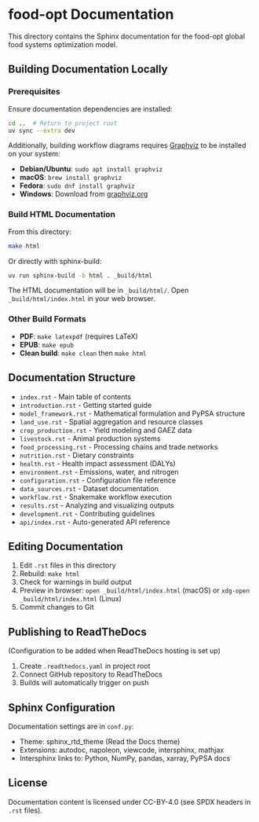 <!--
SPDX-FileCopyrightText: 2025 Koen van Greevenbroek

SPDX-License-Identifier: CC-BY-4.0
-->

# food-opt Documentation

This directory contains the Sphinx documentation for the food-opt global food systems optimization model.

## Building Documentation Locally

### Prerequisites

Ensure documentation dependencies are installed:

```bash
cd ..  # Return to project root
uv sync --extra dev
```

Additionally, building workflow diagrams requires [Graphviz](https://graphviz.org/) to be installed on your system:

- **Debian/Ubuntu**: `sudo apt install graphviz`
- **macOS**: `brew install graphviz`
- **Fedora**: `sudo dnf install graphviz`
- **Windows**: Download from [graphviz.org](https://graphviz.org/download/)

### Build HTML Documentation

From this directory:

```bash
make html
```

Or directly with sphinx-build:

```bash
uv run sphinx-build -b html . _build/html
```

The HTML documentation will be in `_build/html/`. Open `_build/html/index.html` in your web browser.

### Other Build Formats

- **PDF**: `make latexpdf` (requires LaTeX)
- **EPUB**: `make epub`
- **Clean build**: `make clean` then `make html`

## Documentation Structure

- `index.rst` - Main table of contents
- `introduction.rst` - Getting started guide
- `model_framework.rst` - Mathematical formulation and PyPSA structure
- `land_use.rst` - Spatial aggregation and resource classes
- `crop_production.rst` - Yield modeling and GAEZ data
- `livestock.rst` - Animal production systems
- `food_processing.rst` - Processing chains and trade networks
- `nutrition.rst` - Dietary constraints
- `health.rst` - Health impact assessment (DALYs)
- `environment.rst` - Emissions, water, and nitrogen
- `configuration.rst` - Configuration file reference
- `data_sources.rst` - Dataset documentation
- `workflow.rst` - Snakemake workflow execution
- `results.rst` - Analyzing and visualizing outputs
- `development.rst` - Contributing guidelines
- `api/index.rst` - Auto-generated API reference

## Editing Documentation

1. Edit `.rst` files in this directory
2. Rebuild: `make html`
3. Check for warnings in build output
4. Preview in browser: `open _build/html/index.html` (macOS) or `xdg-open _build/html/index.html` (Linux)
5. Commit changes to Git

## Publishing to ReadTheDocs

(Configuration to be added when ReadTheDocs hosting is set up)

1. Create `.readthedocs.yaml` in project root
2. Connect GitHub repository to ReadTheDocs
3. Builds will automatically trigger on push

## Sphinx Configuration

Documentation settings are in `conf.py`:

- Theme: sphinx_rtd_theme (Read the Docs theme)
- Extensions: autodoc, napoleon, viewcode, intersphinx, mathjax
- Intersphinx links to: Python, NumPy, pandas, xarray, PyPSA docs

## License

Documentation content is licensed under CC-BY-4.0 (see SPDX headers in `.rst` files).
